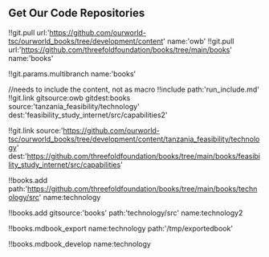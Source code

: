 ## Get Our Code Repositories

!!git.pull url:'https://github.com/ourworld-tsc/ourworld_books/tree/development/content' name:'owb'
!!git.pull url:'https://github.com/threefoldfoundation/books/tree/main/books' name:'books'

!!git.params.multibranch name:'books'

//needs to include the content, not as macro
!!include path:'run_include.md'
!!git.link
gitsource:owb
gitdest:books
source:'tanzania_feasibility/technology'
dest:'feasibility_study_internet/src/capabilities2'

<!-- is same as above -->

!!git.link
source:'https://github.com/ourworld-tsc/ourworld_books/tree/development/content/tanzania_feasibility/technology'
dest:'https://github.com/threefoldfoundation/books/tree/main/books/feasibility_study_internet/src/capabilities'

<!-- if name not specified, will use the name of the directory -->

!!books.add
path:'https://github.com/threefoldfoundation/books/tree/main/books/technology/src'
name:technology

<!-- path can be a path or url, if gitsource specified will append to the git it points too -->

!!books.add
gitsource:'books'
path:'technology/src'
name:technology2

<!-- export to a chosen path or url -->

!!books.mdbook_export name:technology path:'/tmp/exportedbook'

<!--!!books.export name:myname url:'https://github.com/threefoldfoundation/home'-->

<!-- export all books -->
<!-- //!!books.mdbook_export name:* -->

!!books.mdbook_develop name:technology

<!-- !!publishtools.publish server:'ourserver.com' -->
